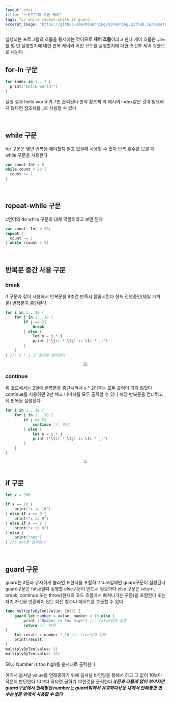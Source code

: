 ```yaml
---
layout: post
title: "스위프트의 흐름 제어"
tags: for while repeat-while if guard
excerpt_image: "https://github.com/Minnnning/minnnning.github.io/assets/80758613/931485b9-6f30-4980-94dc-2e60f6030b3b"
---
```


실행되는 프로그램의 흐름을 통제하는 것이므로 **제어 흐름**이라고 한다 제어 흐름은 코드를 몇 번 실행할지에 대한 반복 제어와 어떤 코드를 실행할지에 대한 조건부 제어 흐름으로 나뉜다

## for-in 구문

``` swift
for index in 1...7 {
  print("hello world!")
}
```

실행 결과 hello world!가 7번 출력된다 만약 참조체 위 예시의 index같은 것이 필요하지 않다면 참조체를 _로 사용할 수 있다

&nbsp;

## while 구문

for 구문은 몇번 반복을 해야할지 알고 있을때 사용할 수 있다 반복 횟수를 모를 때 while 구문을 사용한다

``` swift
var count:Int = 0
while count < 20 {
  count += 1
}
```

&nbsp;

## repeat-while 구문

c언어의 do while 구문의 대체 역할이라고 보면 된다 

``` swift
var count: Int = 20;
repeat {
  count -= 1
} while (count > 5)
```

&nbsp;

## 반복문 중간 사용 구문

### break

If 구문과 같이 사용해서 반복문을 if조건 만족시 탈줄시킨다 현재 진행중인(제일 가까운) 반복문이 중단된다

``` swift
for i in 1...10 {
    for j in 1...10 {
        if j == 2{
            break
        } else {
            let n = i * j
            print ("\(i) * \(j) is \(i * j)")
        }
    }
} //: x * 1 만 결과로 출력된다
```

<center>
<img src="https://github.com/Minnnning/minnnning.github.io/assets/80758613/931485b9-6f30-4980-94dc-2e60f6030b3b" style="zoom:70%;">
</center>

### continue

위 코드에서는 2일때 반복문을 중단시켜서 x * 2이후는 모두 출력이 되지 않았다 continue를 사용하면 2만  빼고 나머지를 모두 출력할 수 있다 해당 반복문을 건너뛰고 뒤 반복문 실행한다

``` swift
for i in 1...10 {
    for j in 1...10 {
        if j == 2{
            continue //: 변경
        } else {
            let n = i * j
            print ("\(i) * \(j) is \(i * j)")
        }
    }
}
```

<center>
<img src="https://github.com/Minnnning/minnnning.github.io/assets/80758613/7c3139a2-b8a3-42b7-a49b-0c9cc8fc2202" style="zoom:60%;">
</center>
&nbsp;

## if 구문

``` swift
let x = 300

if x == 10 {
    print("x is 10")
} else if x == 9 {
    print("x is 9")
} else if x == 8 {
    print("x is 8")
} else {
    print("not")
} //: not을 출력한다
```

&nbsp;

## guard 구문

guard는 if문과 유사하게 불리언 표현식을 포함하고 ture일때만 guard구문이 실행된다 guard구문은 false일때 실행할 else구문이 반드시 필요하다 else 구문은 return, break, continue 또는 throw(현재의 코드 흐름에서 빠져나가는 구문)을 포함한다 또는 자기 자신을 반환하지 않는 다은 함수나 메서드를 호출할 수 있다

``` swift
func multiplyByTen(value: Int?) {
    guard let number = value, number < 10 else {
        print ("Number is too high") //: false일때 실행
        return //: 반환
}
    let result = number * 10 //: true일때 실행
    print(result)
}
multiplyByTen(value: 5)
multiplyByTen(value: 10)
```

50과 Number is too high를 순서대로 출력한다

여기서 옵셔널 value를 언래핑하기 위해 옵셔널 바인딩을 통해서 하고 그 값이 10보다 작은지 판단한다 10보다 작다면 곱하기 10한것을 출력한다 ***if문과 다를게 없어 보이지만 guard구문에서 언래핑된 number는 guard밖에서 유효하다 if문 내에서 언래핑한 변수는 if문 밖에서 사용할 수 없다***
